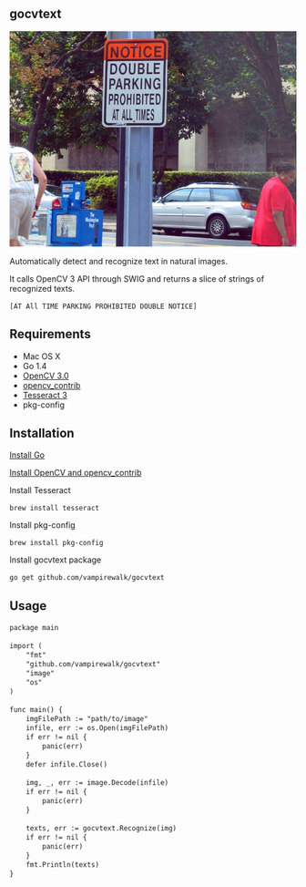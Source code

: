 ## gocvtext
![image](./scenetext01.jpg)

Automatically detect and recognize text in natural images.

It calls OpenCV 3 API through SWIG and returns a slice of strings of recognized texts.
```
[AT All TIME PARKING PROHIBITED DOUBLE NOTICE]
```
## Requirements

- Mac OS X
- Go 1.4
- [OpenCV 3.0](http://opencv.org/downloads.html)
- [opencv_contrib](https://github.com/itseez/opencv_contrib)
- [Tesseract 3](https://github.com/tesseract-ocr)
- pkg-config

## Installation

[Install Go](https://golang.org/doc/install)

[Install OpenCV and opencv_contrib](http://www.pyimagesearch.com/2015/06/15/install-opencv-3-0-and-python-2-7-on-osx/)

Install Tesseract

```
brew install tesseract
```

Install pkg-config

```
brew install pkg-config
```

Install gocvtext package

```
go get github.com/vampirewalk/gocvtext
```
## Usage

```
package main

import (
	"fmt"
	"github.com/vampirewalk/gocvtext"
	"image"
	"os"
)

func main() {
	imgFilePath := "path/to/image"
	infile, err := os.Open(imgFilePath)
	if err != nil {
		panic(err)
	}
	defer infile.Close()

	img, _, err := image.Decode(infile)
	if err != nil {
		panic(err)
	}

	texts, err := gocvtext.Recognize(img)
	if err != nil {
		panic(err)
	}
	fmt.Println(texts)
}

```